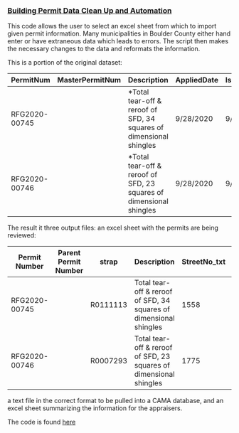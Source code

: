 <h3> <a href="https://tkravits.github.io/Building-Permit-Automation">Building Permit Data Clean Up and Automation</a></h3>

This code allows the user to select an excel sheet from which to import given permit information. Many municipalities in Boulder County either hand enter or have extraneous data which leads to errors. The script then makes the necessary changes to the data and reformats the information.

This is a portion of the original dataset:

|PermitNum |	MasterPermitNum	|Description |	AppliedDate |	IssuedDate |	CompletedDate	| StatusCurrent	| OriginalAddress	|OriginalCity	|OriginalState	|OriginalZip	|PIN	|ProjectName	|PermitType|	PermitWorkType	|EstProjectCost |
| --- | --- | ---| --- | --- | ---| --- | --- | ---| --- | --- | ---| --- | --- | ---| --- |
|RFG2020-00745	| |	*Total tear-off & reroof of SFD, 34 squares of dimensional shingles|	9/28/2020|	9/30/2020	||	Issued|	1558 CRESS CT|BOULDER|CO|80304|1.46319E+11||		Roofing Replacement Permit	|Roofing Replacement Permit	|9000|
|RFG2020-00746	||	*Total tear-off & reroof of SFD, 23 squares of dimensional shingles	|9/28/2020	|9/29/2020||		Issued	|1775 FOREST AVE	|BOULDER	|CO|	80304|	1.46319E+11	||	Roofing Replacement Permit	|Roofing Replacement Permit|	10270|


The result it three output files: an excel sheet with the permits are being reviewed:

|Permit Number|	Parent Permit Number|	strap|	Description|	StreetNo_txt|	StreetDir|	StreetName|	StreetType|	Unit|	Value Total|	Issued Date|	Finaled Date|	Work Class|	SCOPE|	map_id|	nh_cd|	dor_cd|
| --- | --- | ---| --- | --- | ---| --- | --- | ---| --- | --- | ---| --- | --- | ---| --- |--- |
|RFG2020-00745| |		R0111113	|Total tear-off & reroof of SFD, 34 squares of dimensional shingles |	1558	| 	CRESS	|CT	|	9000	|2020-09-30 00:00:00|		Roofing Replacement Permit	|RRR	|	120	|RES|
|RFG2020-00746	||	R0007293	|Total tear-off & reroof of SFD, 23 squares of dimensional shingles| 	1775	| 	FOREST|	AVE|		10270|	2020-09-29 00:00:00	|	Roofing Replacement Permit|	RRR	|	115	|RES|


a text file in the correct format to be pulled into a CAMA database, and an excel sheet summarizing the information for the appraisers.

The code is found <a href="https://github.com/tkravits/Building-Permit-Automation">here</a>

